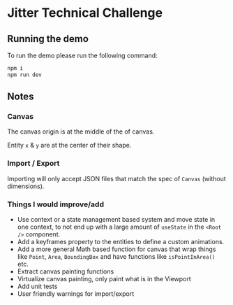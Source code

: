 # Jitter Technical Challenge

## Running the demo

To run the demo please run the following command:

``` sh
npm i
npm run dev
```

## Notes

### Canvas

The canvas origin is at the middle of the of canvas.

Entity `x` & `y` are at the center of their shape.

### Import / Export

Importing will only accept JSON files that match the spec of `Canvas` (without dimensions).

### Things I would improve/add

- Use context or a state management based system and move state in one context, to not end up with a large amount of `useState` in the `<Root />` component.
- Add a keyframes property to the entities to define a custom animations.
- Add a more general Math based function for canvas that wrap things like `Point`, `Area`, `BoundingBox` and have functions like `isPointInArea()` etc.
- Extract canvas painting functions
- Virtualize canvas painting, only paint what is in the Viewport
- Add unit tests
- User friendly warnings for import/export

